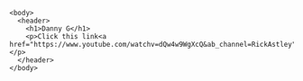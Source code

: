 <!DOCTYPE html>
  <html>
    <head>
      <meta charset="utf-8">
      <title>Trollo</title>
    </head>
  
    <body>
      <header>
        <h1>Danny G</h1>
        <p>Click this link<a href="https://www.youtube.com/watchv=dQw4w9WgXcQ&ab_channel=RickAstley">here</a></p>
      </header>
    </body>  
  </html>
